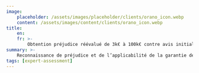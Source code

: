 ```yaml
---
image:
    placeholder: /assets/images/placeholder/clients/orano_icon.webp
    content: /assets/images/content/clients/orano_icon.webp
title:
    en: 
    fr: >-
        Obtention préjudice réévalué de 3k€ à 100k€ contre avis initial de l’expert d’assurance
summary: >-
    Reconnaissance de préjudice et de l’applicabilité de la garantie décennale par contestation point par point d’un rapport d’expertise d’un laboratoire international sur les causes de corrosion de réseaux étendus ECS => passage d’une indemnisation de 2,5 à 100k€.
tags: [expert-assessment]
---
```


